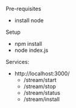 Pre-requisites
- install node


Setup
- npm install
- node index.js

Services:

- http://localhost:3000/
	- /stream/start
	- /stream/stop
	- /stream/status
	- /stream/install
